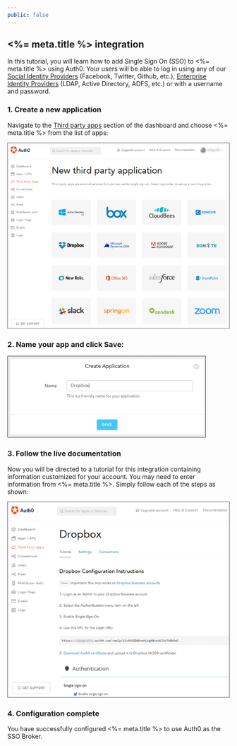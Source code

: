 ```yaml
---
public: false
---
```


## <%= meta.title %> integration

In this tutorial, you will learn how to add Single Sign On (SSO) to <%= meta.title %> using Auth0. Your users will be able to log in using any of our [Social Identity Providers](/identityproviders#social) (Facebook, Twitter, Github, etc.), [Enterprise Identity Providers](/identityproviders#enterprise) (LDAP, Active Directory, ADFS, etc.) or with a username and password.

### 1. Create a new application

Navigate to the [Third party apps](${uiURL}/#/externalapps/create) section of the dashboard and choose <%= meta.title %> from the list of apps:

![](/media/articles/integrations/template/third-party-app-create.png)

### 2. Name your app and click **Save**:

![](/media/articles/integrations/template/third-party-app-save.png)

### 3. Follow the live documentation

Now you will be directed to a tutorial for this integration containing information customized for your account. You may need to enter information from <%= meta.title %>. Simply follow each of the steps as shown:

![](/media/articles/integrations/template/third-party-app-tutorial.png)

### 4. Configuration complete

You have successfully configured <%= meta.title %> to use Auth0 as the SSO Broker.
